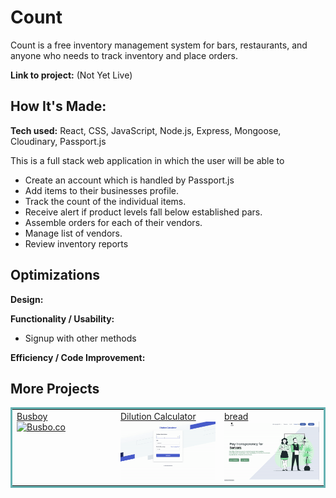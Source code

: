 # Count
Count is a free inventory management system for bars, restaurants, and anyone who needs to track inventory and place orders.

**Link to project:**  (Not Yet Live)
  <p align = 'center'>
</p>

## How It's Made:

**Tech used:** React, CSS, JavaScript, Node.js, Express, Mongoose, Cloudinary, Passport.js 

This is a full stack web application in which the user will be able to
- Create an account which is handled by Passport.js 
- Add items to their businesses profile.
- Track the count of the individual items.
- Receive alert if product levels fall below established pars.
- Assemble orders for each of their vendors.
- Manage list of vendors.
- Review inventory reports

## Optimizations

**Design:**


**Functionality / Usability:**
- Signup with other methods

**Efficiency / Code Improvement:**


## More Projects
<table bordercolor="#66b2b2">
  <tr>
    <td width="33.3%"  style="align:center;" valign="top">
<a target="_blank" href="https://github.com/WilliamPasternak/busboy">Busboy</a>
        <br />
      <a target="_blank" href="https://github.com/WilliamPasternak/busboy">
            <img src="https://github.com/WilliamPasternak/busboy/blob/main/busyboy.gif" width="100%"  alt="Busbo.co"/>
        </a>
    </td>
    <td width="33.3%" valign="top">
<a target="_blank" href="https://github.com/WilliamPasternak/Dilution-Calculator">Dilution Calculator</a> 
      <br />
        <a target="_blank" href="https://github.com/WilliamPasternak/Dilution-Calculator">
          <img src="https://github.com/WilliamPasternak/Dilution-Calculator/raw/main/Dilution.gif" width="100%" alt="Matching Card Game"/>
        </a>
    </td>
    <td width="33.3%" valign="top">
<a target="_blank" href="https://github.com/WilliamPasternak/bread">bread</a> 
      <br />
        <a target="_blank" href="https://github.com/WilliamPasternak/bread">
          <img src="https://github.com/WilliamPasternak/bread/blob/main/bread.gif" width="100%" alt="bread"/>
        </a>
    </td>


</table>



